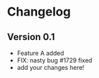 Changelog
=========

Version 0.1
-----------

-   Feature A added
-   FIX: nasty bug \#1729 fixed
-   add your changes here!
